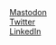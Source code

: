 <nav aria-label="Contact">
<div><a href="https://mastodon.social/@dario">Mastodon</a></div>
<div><a href="https://twitter.com/imdario">Twitter</a></div>
<div><a href="https://www.linkedin.com/in/darccio">LinkedIn</a></div>
</nav>